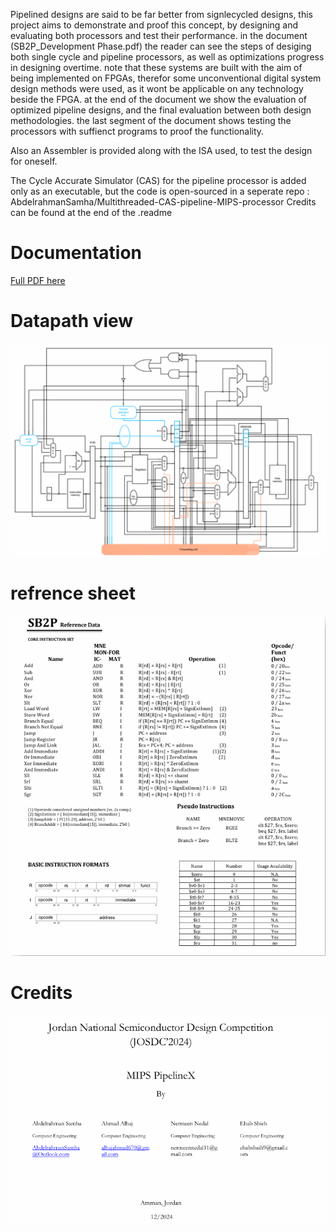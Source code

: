 Pipelined designs are said to be far better from signlecycled designs, this project aims to demonstrate and proof this concept, by designing and evaluating both processors and test their performance. 
in the document (SB2P_Development Phase.pdf) the reader can see the steps of desiging both single cycle and pipeline processors, as well as optimizations progress in designing overtime. 
note that these systems are built with the aim of being implemented on FPGAs, therefor some unconventional digital system design methods were used, as it wont be applicable on any technology beside the FPGA. 
at the end of the document we show the evaluation of optimized pipeline designs, and the final evaluation between both design methodologies. 
the last segment of the document shows testing the processors with suffienct programs to proof the functionality. 

Also an Assembler is provided along with the ISA used, to test the design for oneself. 

The Cycle Accurate Simulator (CAS) for the pipeline processor is added only as an executable, but the code is open-sourced in a seperate repo : AbdelrahmanSamha/Multithreaded-CAS-pipeline-MIPS-processor 
Credits can be found at the end of the .readme

# Documentation
[Full PDF here](SB2P_Development.pdf)

# Datapath view 
![Datapath](IMAGES/DataPath.png)

# refrence sheet 
![Sheet](IMAGES/refrencesheet.png)
# Credits
![Credits](IMAGES/Credits.png)



